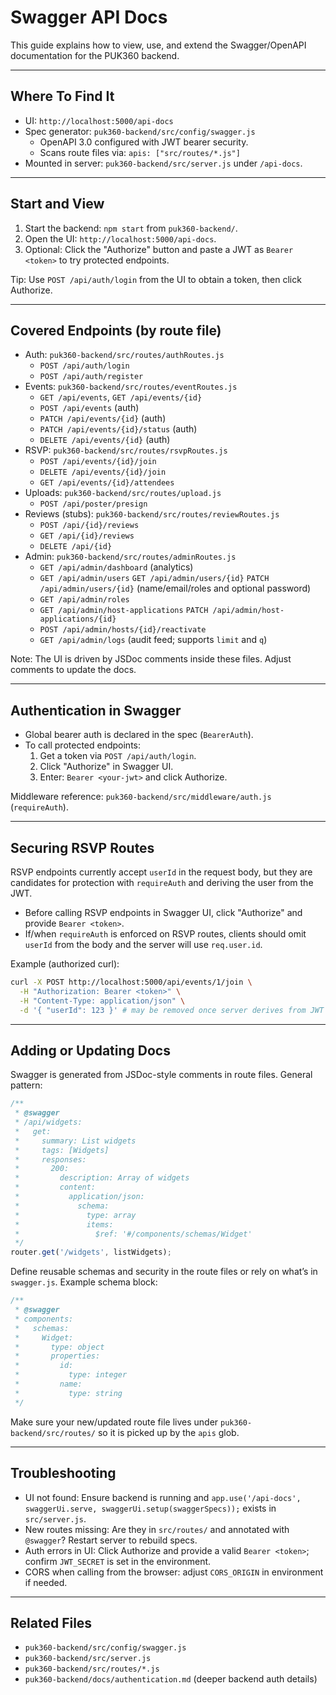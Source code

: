 # Swagger API Docs

This guide explains how to view, use, and extend the Swagger/OpenAPI documentation for the PUK360 backend.

---

## Where To Find It

- UI: `http://localhost:5000/api-docs`
- Spec generator: `puk360-backend/src/config/swagger.js`
  - OpenAPI 3.0 configured with JWT bearer security.
  - Scans route files via: `apis: ["src/routes/*.js"]`
- Mounted in server: `puk360-backend/src/server.js` under `/api-docs`.

---

## Start and View

1) Start the backend: `npm start` from `puk360-backend/`.
2) Open the UI: `http://localhost:5000/api-docs`.
3) Optional: Click the "Authorize" button and paste a JWT as `Bearer <token>` to try protected endpoints.

Tip: Use `POST /api/auth/login` from the UI to obtain a token, then click Authorize.

---

## Covered Endpoints (by route file)

- Auth: `puk360-backend/src/routes/authRoutes.js`
  - `POST /api/auth/login`
  - `POST /api/auth/register`
- Events: `puk360-backend/src/routes/eventRoutes.js`
  - `GET /api/events`, `GET /api/events/{id}`
  - `POST /api/events` (auth)
  - `PATCH /api/events/{id}` (auth)
  - `PATCH /api/events/{id}/status` (auth)
  - `DELETE /api/events/{id}` (auth)
- RSVP: `puk360-backend/src/routes/rsvpRoutes.js`
  - `POST /api/events/{id}/join`
  - `DELETE /api/events/{id}/join`
  - `GET /api/events/{id}/attendees`
- Uploads: `puk360-backend/src/routes/upload.js`
  - `POST /api/poster/presign`
- Reviews (stubs): `puk360-backend/src/routes/reviewRoutes.js`
  - `POST /api/{id}/reviews`
  - `GET /api/{id}/reviews`
  - `DELETE /api/{id}`
- Admin: `puk360-backend/src/routes/adminRoutes.js`
  - `GET /api/admin/dashboard` (analytics)
  - `GET /api/admin/users` `GET /api/admin/users/{id}` `PATCH /api/admin/users/{id}` (name/email/roles and optional password)
  - `GET /api/admin/roles`
  - `GET /api/admin/host-applications` `PATCH /api/admin/host-applications/{id}`
  - `POST /api/admin/hosts/{id}/reactivate`
  - `GET /api/admin/logs` (audit feed; supports `limit` and `q`)

Note: The UI is driven by JSDoc comments inside these files. Adjust comments to update the docs.

---

## Authentication in Swagger

- Global bearer auth is declared in the spec (`BearerAuth`).
- To call protected endpoints:
  1. Get a token via `POST /api/auth/login`.
  2. Click "Authorize" in Swagger UI.
  3. Enter: `Bearer <your-jwt>` and click Authorize.

Middleware reference: `puk360-backend/src/middleware/auth.js` (`requireAuth`).

---

## Securing RSVP Routes

RSVP endpoints currently accept `userId` in the request body, but they are candidates for protection with `requireAuth` and deriving the user from the JWT.

- Before calling RSVP endpoints in Swagger UI, click "Authorize" and provide `Bearer <token>`.
- If/when `requireAuth` is enforced on RSVP routes, clients should omit `userId` from the body and the server will use `req.user.id`.

Example (authorized curl):
```bash
curl -X POST http://localhost:5000/api/events/1/join \
  -H "Authorization: Bearer <token>" \
  -H "Content-Type: application/json" \
  -d '{ "userId": 123 }' # may be removed once server derives from JWT
```

---

## Adding or Updating Docs

Swagger is generated from JSDoc-style comments in route files. General pattern:

```js
/**
 * @swagger
 * /api/widgets:
 *   get:
 *     summary: List widgets
 *     tags: [Widgets]
 *     responses:
 *       200:
 *         description: Array of widgets
 *         content:
 *           application/json:
 *             schema:
 *               type: array
 *               items:
 *                 $ref: '#/components/schemas/Widget'
 */
router.get('/widgets', listWidgets);
```

Define reusable schemas and security in the route files or rely on what’s in `swagger.js`. Example schema block:

```js
/**
 * @swagger
 * components:
 *   schemas:
 *     Widget:
 *       type: object
 *       properties:
 *         id:
 *           type: integer
 *         name:
 *           type: string
 */
```

Make sure your new/updated route file lives under `puk360-backend/src/routes/` so it is picked up by the `apis` glob.

---

## Troubleshooting

- UI not found: Ensure backend is running and `app.use('/api-docs', swaggerUi.serve, swaggerUi.setup(swaggerSpecs));` exists in `src/server.js`.
- New routes missing: Are they in `src/routes/` and annotated with `@swagger`? Restart server to rebuild specs.
- Auth errors in UI: Click Authorize and provide a valid `Bearer <token>`; confirm `JWT_SECRET` is set in the environment.
- CORS when calling from the browser: adjust `CORS_ORIGIN` in environment if needed.

---

## Related Files

- `puk360-backend/src/config/swagger.js`
- `puk360-backend/src/server.js`
- `puk360-backend/src/routes/*.js`
- `puk360-backend/docs/authentication.md` (deeper backend auth details)
